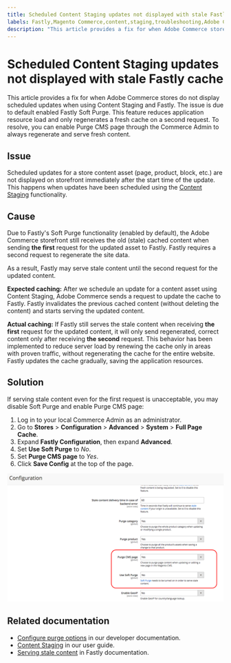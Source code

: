 ```yaml
---
title: Scheduled Content Staging updates not displayed with stale Fastly cache
labels: Fastly,Magento Commerce,content,staging,troubleshooting,Adobe Commerce
description: "This article provides a fix for when Adobe Commerce stores do not display scheduled updates when using Content Staging and Fastly. The issue is due to default enabled Fastly Soft Purge. This feature reduces application resource load and only regenerates a fresh cache on a second request. To resolve, you can enable Purge CMS page through the Commerce Admin to always regenerate and serve fresh content."
---
```


# Scheduled Content Staging updates not displayed with stale Fastly cache

This article provides a fix for when Adobe Commerce stores do not display scheduled updates when using Content Staging and Fastly. The issue is due to default enabled Fastly Soft Purge. This feature reduces application resource load and only regenerates a fresh cache on a second request. To resolve, you can enable Purge CMS page through the Commerce Admin to always regenerate and serve fresh content.

## Issue

Scheduled updates for a store content asset (page, product, block, etc.) are not displayed on storefront immediately after the start time of the update. This happens when updates have been scheduled using the [Content Staging](http://docs.magento.com/m2/ee/user_guide/cms/content-staging.html) functionality.

## Cause

Due to Fastly's Soft Purge functionality (enabled by default), the Adobe Commerce storefront still receives the old (stale) cached content when sending **the first** request for the updated asset to Fastly. Fastly requires a second request to regenerate the site data.

As a result, Fastly may serve stale content until the second request for the updated content.

 **Expected caching:** After we schedule an update for a content asset using Content Staging, Adobe Commerce sends a request to update the cache to Fastly. Fastly invalidates the previous cached content (without deleting the content) and starts serving the updated content.

 **Actual caching:** If Fastly still serves the stale content when receiving **the first** request for the updated content, it will only send regenerated, correct content only after receiving **the second** request. This behavior has been implemented to reduce server load by renewing the cache only in areas with proven traffic, without regenerating the cache for the entire website. Fastly updates the cache gradually, saving the application resources.

## Solution

If serving stale content even for the first request is unacceptable, you may disable Soft Purge and enable Purge CMS page:

1. Log in to your local Commerce Admin as an administrator.
1. Go to **Stores** > **Configuration** > **Advanced** > **System** > **Full Page Cache**.
1. Expand **Fastly Configuration**, then expand **Advanced**.
1. Set **Use Soft Purge** to *No*.
1. Set **Purge CMS page** to *Yes*.
1. Click **Save Config** at the top of the page.


![purge_options.png](assets/purge_options.png)

## Related documentation

* [Configure purge options](http://devdocs.magento.com/guides/v2.2/cloud/access-acct/fastly.html#purge) in our developer documentation.
* [Content Staging](http://docs.magento.com/m2/ee/user_guide/cms/content-staging.html) in our user guide.
* [Serving stale content](https://docs.fastly.com/guides/performance-tuning/serving-stale-content) in Fastly documentation. 


